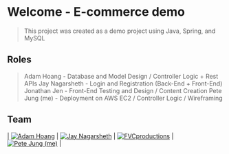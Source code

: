 # Welcome - E-commerce demo

> This project was created as a demo project using Java, Spring, and MySQL

## Roles

> Adam Hoang - Database and Model Design / Controller Logic + Rest APIs
> Jay Nagarsheth - Login and Registration (Back-End + Front-End)
> Jonathan Jen - Front-End Testing and Design / Content Creation
> Pete Jung (me) - Deployment on AWS EC2 / Controller Logic / Wireframing

## Team
| [![Adam Hoang](https://avatars2.githubusercontent.com/u/43970042?s=200&v=4)](https://github.com/adam-hoang)   |
 [![Jay Nagarsheth](https://avatars1.githubusercontent.com/u/22063401?s=200&v=4)](https://github.com/jay65533)    | [![FVCproductions](https://avatars2.githubusercontent.com/u/45050768?s=200&v=4)](https://github.com/beastgun7)   | [![Pete Jung (me)](https://avatars1.githubusercontent.com/u/34616060?s=200&v=4)](https://github.com/pjung101)    |
